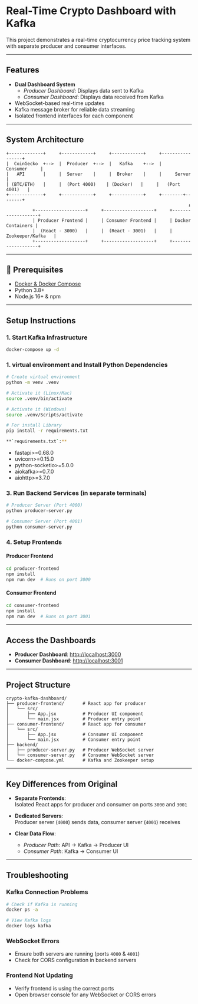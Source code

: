 
# Real-Time Crypto Dashboard with Kafka

This project demonstrates a real-time cryptocurrency price tracking system with separate producer and consumer interfaces.

---

## Features

- **Dual Dashboard System**  
  -  *Producer Dashboard*: Displays data sent to Kafka  
  -  *Consumer Dashboard*: Displays data received from Kafka
-  WebSocket-based real-time updates  
-  Kafka message broker for reliable data streaming  
-  Isolated frontend interfaces for each component  

---

##  System Architecture

```
+-------------+     +------------+     +------------+     +-----------------+
|  CoinGecko  +-->  |  Producer  +-->  |   Kafka    +-->  |    Consumer     |
|   API       |     |  Server    |     |  Broker    |     |     Server      |
| (BTC/ETH)   |     |  (Port 4000)    | (Docker)   |     |   (Port 4001)   |
+-------------+     +------------+     +------------+     +--------+--------+
                                                                     ↓
          +-------------------+     +-------------------+     +-------------------+
          | Producer Frontend |     | Consumer Frontend |     | Docker Containers |
          |  (React - 3000)   |     |  (React - 3001)   |     | Zookeeper/Kafka   |
          +-------------------+     +-------------------+     +-------------------+
```

---

## 🔧 Prerequisites

- [Docker & Docker Compose](https://www.docker.com/)  
- Python 3.8+  
- Node.js 16+ & npm  

---

##  Setup Instructions

### 1. Start Kafka Infrastructure
```bash
docker-compose up -d
```
### 1. virtual environment and Install Python Dependencies

```bash
# Create virtual environment
python -m venv .venv

# Activate it (Linux/Mac)
source .venv/bin/activate

# Activate it (Windows)
source .venv/Scripts/activate

# For install Library
pip install -r requirements.txt

**`requirements.txt`:**
```
- fastapi>=0.68.0
- uvicorn>=0.15.0
- python-socketio>=5.0.0
- aiokafka>=0.7.0
- aiohttp>=3.7.0

### 3. Run Backend Services (in separate terminals)
```bash
# Producer Server (Port 4000)
python producer-server.py

# Consumer Server (Port 4001)
python consumer-server.py
```

### 4. Setup Frontends

#### Producer Frontend
```bash
cd producer-frontend
npm install
npm run dev  # Runs on port 3000
```

#### Consumer Frontend
```bash
cd consumer-frontend
npm install
npm run dev  # Runs on port 3001
```
---

##  Access the Dashboards

- **Producer Dashboard**: [http://localhost:3000](http://localhost:3000)  
- **Consumer Dashboard**: [http://localhost:3001](http://localhost:3001)

---

##  Project Structure

```
crypto-kafka-dashboard/
├── producer-frontend/       # React app for producer
│   └── src/
│       ├── App.jsx          # Producer UI component
│       └── main.jsx         # Producer entry point
├── consumer-frontend/       # React app for consumer
│   └── src/
│       ├── App.jsx          # Consumer UI component
│       └── main.jsx         # Consumer entry point
├── backend/
│   ├── producer-server.py   # Producer WebSocket server
│   └── consumer-server.py   # Consumer WebSocket server
└── docker-compose.yml       # Kafka and Zookeeper setup
```

---

##  Key Differences from Original

- **Separate Frontends**:  
  Isolated React apps for producer and consumer on ports `3000` and `3001`

- **Dedicated Servers**:  
  Producer server (`4000`) sends data, consumer server (`4001`) receives

- **Clear Data Flow**:  
  - *Producer Path*: API → Kafka → Producer UI  
  - *Consumer Path*: Kafka → Consumer UI

---

##  Troubleshooting

### Kafka Connection Problems
```bash
# Check if Kafka is running
docker ps -a

# View Kafka logs
docker logs kafka
```

### WebSocket Errors

- Ensure both servers are running (ports `4000` & `4001`)
- Check for CORS configuration in backend servers

### Frontend Not Updating

- Verify frontend is using the correct ports
- Open browser console for any WebSocket or CORS errors
